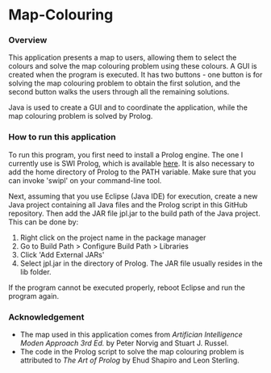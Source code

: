 # Map-Colouring

### Overview
This application presents a map to users, allowing them to select the colours and solve the map colouring problem using these colours. A GUI is created when the program is executed. It has two buttons - one button is for solving the map colouring problem to obtain the first solution, and the second button walks the users through all the remaining solutions. 

Java is used to create a GUI and to coordinate the application, while the map colouring problem is solved by Prolog. 

### How to run this application
To run this program, you first need to install a Prolog engine. The one I
currently use is SWI Prolog, which is available [here](http://www.swi-prolog.org/).
It is also necessary to add the home directory of Prolog to the PATH variable.
Make sure that you can invoke 'swipl' on your command-line tool.

Next, assuming that you use Eclipse (Java IDE) for execution, create a new Java
project containing all Java files and the Prolog script in this GitHub
repository. Then add the JAR file jpl.jar to the build path of the Java
project. This can be done by:
1. Right click on the project name in the package manager
2. Go to Build Path > Configure Build Path > Libraries
3. Click 'Add External JARs'
4. Select jpl.jar in the directory of Prolog. The JAR file usually resides in
the lib folder.

If the program cannot be executed properly, reboot Eclipse and run the program
again.

### Acknowledgement
* The map used in this application comes from *Artifician Intelligence Moden Approach 3rd Ed.* by Peter Norvig and Stuart J. Russel.
* The code in the Prolog script to solve the map colouring problem is attributed to *The Art of Prolog* by Ehud Shapiro and Leon Sterling. 